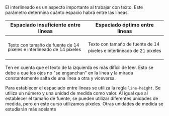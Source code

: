 El interlineado es un aspecto importante al trabajar con texto. Este parámetro determina cuánto espacio habrá entre las líneas.

| Espaciado insuficiente entre líneas                                       | Espaciado óptimo entre líneas                                             |
|---------------------------------------------------------------------------|---------------------------------------------------------------------------|
| <p style="font-size: 14px; line-height: 14px">Texto con tamaño de fuente de 14 píxeles e interlineado de 14 píxeles</p> | <p style="font-size: 14px; line-height: 21px;">Texto con tamaño de fuente de 14 píxeles e interlineado de 21 píxeles</p> |

Ten en cuenta que el texto de la izquierda es más difícil de leer. Esto se debe a que los ojos no "se enganchan" en la línea y la mirada constantemente salta de una línea a otra y viceversa.

Para establecer el espaciado entre líneas se utiliza la regla `line-height`. Se utiliza un número y una unidad de medida como valor. Al igual que al establecer el tamaño de fuente, se pueden utilizar diferentes unidades de medida, pero en este curso utilizamos píxeles. Otras unidades de medida se estudiarán más adelante
